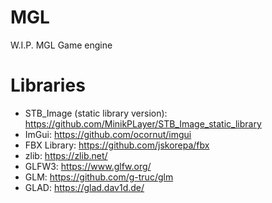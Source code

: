 # MGL
W.I.P. MGL Game engine

# Libraries
- STB_Image (static library version): https://github.com/MinikPLayer/STB_Image_static_library 
- ImGui: https://github.com/ocornut/imgui 
- FBX Library: https://github.com/jskorepa/fbx 
- zlib: https://zlib.net/ 
- GLFW3: https://www.glfw.org/ 
- GLM: https://github.com/g-truc/glm 
- GLAD: https://glad.dav1d.de/ 
